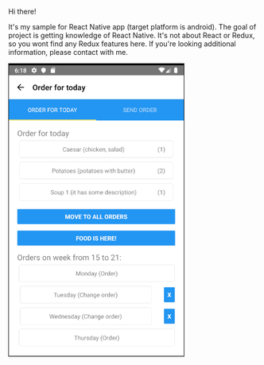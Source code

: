 Hi there!

It's my sample for React Native app (target platform is android).
The goal of project is getting knowledge of React Native. It's not about React or Redux, so you wont find anу Redux features here.
If you're looking additional information, please contact with me.

![Behaviour](assets/readmeImages/food_delivery_sample.gif)
